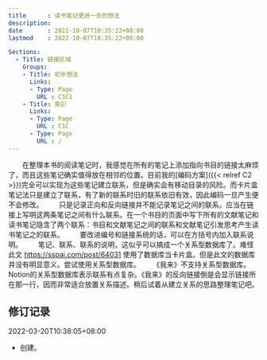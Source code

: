 ```yaml
---
title      : 读书笔记更进一步的想法
description: 
date       : 2022-10-07T10:35:22+08:00
lastmod    : 2022-10-07T10:35:22+08:00

Sections:
  - Title: 链接区域
    Groups:
    - Title: 初步想法
      Links:
      - Type: Page
        URL : C1C1
    - Title: 索引
      Links:
      - Type: Page
        URL : C1C
      - Type: Page
        URL : /
---
```


　　在整理本书的阅读笔记时，我感觉在所有的笔记上添加指向书目的链接太麻烦了，而且这些笔记确实值得放在相邻的位置。目前我的[编码方案]({{< relref C2 >}})完全可以实现为这些笔记建立联系，但是确实会有移动目录的风险。而卡片盒笔记法只是建立了联系，有了新的联系时旧的联系依旧有效，因此编码一旦产生便不会修改。
　　只是记录正向和反向链接并不能记录笔记之间的联系。应当在链接上写明这两条笔记之间有什么联系。在一个书目的页面中写下所有的文献笔记和读书笔记隐含了两个联系：书目和文献笔记之间的联系和文献笔记引发思考产生读书笔记之的联系。
　　要改进编号和链接系统的话，可以在方括号内加入联系说明。
　　笔记、联系、联系的说明，这似乎可以搞成一个关系型数据库了。难怪此文 https://sspai.com/post/64031 使用了数据库当卡片盒。但是此文的数据库并没有明显意义。尝试使用关系型数据库。
　　《我来》不支持关系型数据库。Notion的关系型数据库表示联系有点复杂。《我来》的反向链接倒是会显示链接所在那一行，因而非常适合放置关系描述。稍后试着从建立关系的思路整理笔记吧。


## 修订记录
2022-03-20T10:38:05+08:00
* 创建。